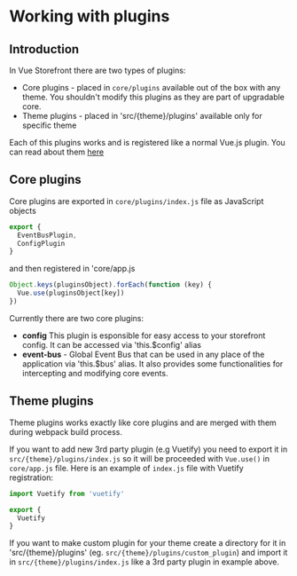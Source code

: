# Working with plugins
## Introduction
In Vue Storefront there are two types of plugins:
* Core plugins - placed in `core/plugins` available out of the box with any theme. You shouldn't modify this plugins as they are part of upgradable core.
* Theme plugins - placed in 'src/{theme}/plugins' available only for specific theme

Each of this plugins works and is registered like a normal Vue.js plugin. You can read about them [here](https://vuejs.org/v2/guide/plugins.html)
## Core plugins

Core plugins are exported in `core/plugins/index.js` file as JavaScript objects 
````js
export {
  EventBusPlugin,
  ConfigPlugin
}
````
and then registered in 'core/app.js
````js
Object.keys(pluginsObject).forEach(function (key) {
  Vue.use(pluginsObject[key])
})
````

Currently there are two core plugins:
* <b>config</b> This plugin is esponsible for easy access to your storefront config. It can be accessed via 'this.$config' alias
* <b>event-bus</b> - Global Event Bus that can be used in any place of the application via 'this.$bus' alias. It also provides some functionalities for intercepting and modifying core events.

## Theme plugins

Theme plugins works exactly like core plugins and are merged with them during webpack build process. 

If you want to add new 3rd party plugin (e.g Vuetify) you need to export it in `src/{theme}/plugins/index.js` so it will be proceeded with `Vue.use()` in `core/app.js` file. Here is an example of `index.js` file with Vuetify registration:

````js
import Vuetify from 'vuetify'

export {
  Vuetify
}
 ````
 
 If you want to make custom plugin for your theme create a directory for it in 'src/{theme}/plugins' (eg. `src/{theme}/plugins/custom_plugin`) and import it in `src/{theme}/plugins/index.js` like a 3rd party plugin in example above.
